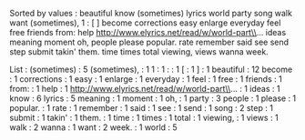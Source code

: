Sorted by values :
beautiful know (sometimes) lyrics world party song walk want (sometimes), 1 : [ ] become corrections easy enlarge everyday feel free friends from: help http://www.elyrics.net/read/w/world-part\\... ideas meaning moment oh, people please popular. rate remember said see send step submit takin' them. time times total viewing, views wanna week. 

List :
(sometimes) : 5
(sometimes), : 1
1 : 1
: : 1
[ : 1
] : 1
beautiful : 12
become : 1
corrections : 1
easy : 1
enlarge : 1
everyday : 1
feel : 1
free : 1
friends : 1
from: : 1
help : 1
http://www.elyrics.net/read/w/world-part\\... : 1
ideas : 1
know : 6
lyrics : 5
meaning : 1
moment : 1
oh, : 1
party : 3
people : 1
please : 1
popular. : 1
rate : 1
remember : 1
said : 1
see : 1
send : 1
song : 2
step : 1
submit : 1
takin' : 1
them. : 1
time : 1
times : 1
total : 1
viewing, : 1
views : 1
walk : 2
wanna : 1
want : 2
week. : 1
world : 5
